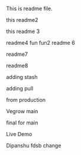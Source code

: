 This is readme file.

this readme2

this readme 3

readme4
fun
fun2
readme 6

readme7

readme8

adding stash

adding pull

from production

Vegrow main

final for main

Live Demo

Dipanshu
fdsb
change
